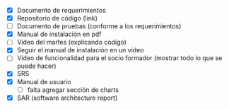 - [x] Documento de requerimientos
- [x] Repositorio de código (link)
- [ ] Documento de pruebas (conforme a los requerimientos)
- [x] Manual de instalación en pdf
- [ ] Video del martes (explicando código)
- [x] Seguir el manual de instalación en un video
- [ ] Video de funcionalidad para el socio formador (mostrar todo lo que se puede hacer)
- [x] SRS
- [x] Manual de usuario
  - [ ] falta agregar sección de charts
- [x] SAR (software architecture report)